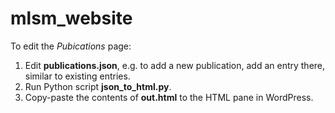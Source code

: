 # mlsm_website

To edit the *Pubications* page:

1) Edit **publications.json**, e.g. to add a new publication, add an entry there, similar to existing entries.
2) Run Python script **json_to_html.py**.
3) Copy-paste the contents of **out.html** to the HTML pane in WordPress.
